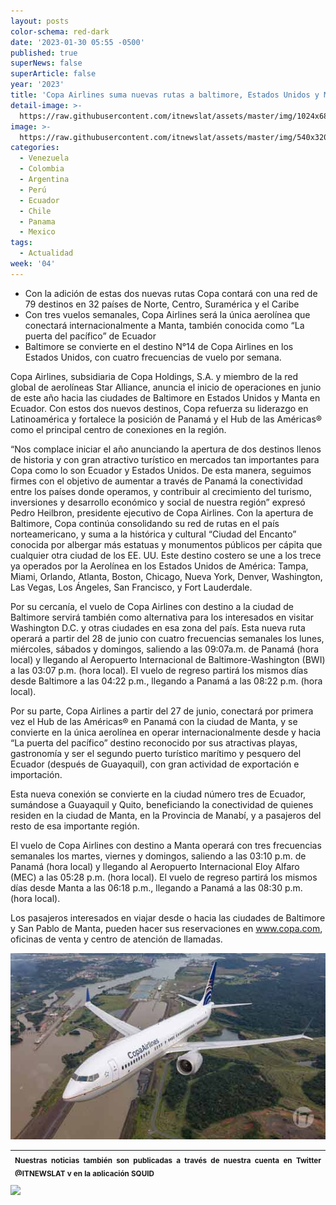 ```yaml
---
layout: posts
color-schema: red-dark
date: '2023-01-30 05:55 -0500'
published: true
superNews: false
superArticle: false
year: '2023'
title: 'Copa Airlines suma nuevas rutas a baltimore, Estados Unidos y Manta, Ecuador.'
detail-image: >-
  https://raw.githubusercontent.com/itnewslat/assets/master/img/1024x680/Copa-Max-p-g.jpg
image: >-
  https://raw.githubusercontent.com/itnewslat/assets/master/img/540x320/Copa-Max-p-p.jpg
categories:
  - Venezuela
  - Colombia
  - Argentina
  - Perú
  - Ecuador
  - Chile
  - Panama
  - Mexico
tags:
  - Actualidad
week: '04'
---
```

- Con la adición de estas dos nuevas rutas Copa contará con una red de 79 destinos en 32 países de Norte, Centro, Suramérica y el Caribe
- Con tres vuelos semanales, Copa Airlines será la única aerolínea que conectará internacionalmente a Manta, también conocida como “La puerta del pacífico” de Ecuador
- Baltimore se convierte en el destino N°14 de Copa Airlines en los Estados Unidos, con cuatro frecuencias de vuelo por semana.

Copa Airlines, subsidiaria de Copa Holdings, S.A. y miembro de la red global de aerolíneas Star Alliance, anuncia el inicio de operaciones en junio de este año hacia las ciudades de Baltimore en Estados Unidos y Manta en Ecuador. Con estos dos nuevos destinos, Copa refuerza su liderazgo en Latinoamérica y fortalece la posición de Panamá y el Hub de las Américas® como el principal centro de conexiones en la región.

“Nos complace iniciar el año anunciando la apertura de dos destinos llenos de historia y con gran atractivo turístico en mercados tan importantes para Copa como lo son Ecuador y Estados Unidos. De esta manera, seguimos firmes con el objetivo de aumentar a través de Panamá la conectividad entre los países donde operamos, y contribuir al crecimiento del turismo, inversiones y desarrollo económico y social de nuestra región” expresó Pedro Heilbron, presidente ejecutivo de Copa Airlines. 
Con la apertura de Baltimore, Copa continúa consolidando su red de rutas en el país norteamericano, y suma a la histórica y cultural “Ciudad del Encanto” conocida por albergar más estatuas y monumentos públicos per cápita que cualquier otra ciudad de los EE. UU. Este destino costero se une a los trece ya operados por la Aerolínea en los Estados Unidos de América: Tampa, Miami, Orlando, Atlanta, Boston, Chicago, Nueva York, Denver, Washington, Las Vegas, Los Ángeles, San Francisco, y Fort Lauderdale.

Por su cercanía, el vuelo de Copa Airlines con destino a la ciudad de Baltimore servirá también como alternativa para los interesados en visitar Washington D.C. y otras ciudades en esa zona del país. Esta nueva ruta operará a partir del 28 de junio con cuatro frecuencias semanales los lunes, miércoles, sábados y domingos, saliendo a las 09:07a.m. de Panamá (hora local) y llegando al Aeropuerto Internacional de Baltimore-Washington (BWI) a las 03:07 p.m. (hora local). El vuelo de regreso partirá los mismos días desde Baltimore a las 04:22 p.m., llegando a Panamá a las 08:22 p.m. (hora local).

Por su parte, Copa Airlines a partir del 27 de junio, conectará por primera vez el Hub de las Américas® en Panamá con la ciudad de Manta, y se convierte en la única aerolínea en operar internacionalmente desde y hacia “La puerta del pacífico” destino reconocido por sus atractivas playas, gastronomía y ser el segundo puerto turístico marítimo y pesquero del Ecuador (después de Guayaquil), con gran actividad de exportación e importación. 

Esta nueva conexión se convierte en la ciudad número tres de Ecuador, sumándose a Guayaquil y Quito, beneficiando la conectividad de quienes residen en la ciudad de Manta, en la Provincia de Manabí, y a pasajeros del resto de esa importante región.	

El vuelo de Copa Airlines con destino a Manta operará con tres frecuencias semanales los martes, viernes y domingos, saliendo a las 03:10 p.m. de Panamá (hora local) y llegando al Aeropuerto Internacional Eloy Alfaro (MEC) a las 05:28 p.m. (hora local). El vuelo de regreso partirá los mismos días desde Manta a las 06:18 p.m., llegando a Panamá a las 08:30 p.m. (hora local).

Los pasajeros interesados en viajar desde o hacia las ciudades de Baltimore y San Pablo de Manta, pueden hacer sus reservaciones en www.copa.com, oficinas de venta y centro de atención de llamadas.

![](https://raw.githubusercontent.com/itnewslat/assets/master/img/540x320/Copa-Max-p.jpg)

<table style="height: 42px;" width="569">
<tbody>
<tr>
<td style="text-align: justify;"><sub><strong>Nuestras noticias también son publicadas a través de nuestra cuenta en Twitter <a href="https://twitter.com/itnewslat?lang=es">@ITNEWSLAT</a> y en la aplicación <a href="https://squidapp.co/en/">SQUID</a></strong></sub></td>
</tr>
</tbody>
</table>

<img src="https://tracker.metricool.com/c3po.jpg?hash=56f88a41e39ab42c063cc51676587a04"/>
